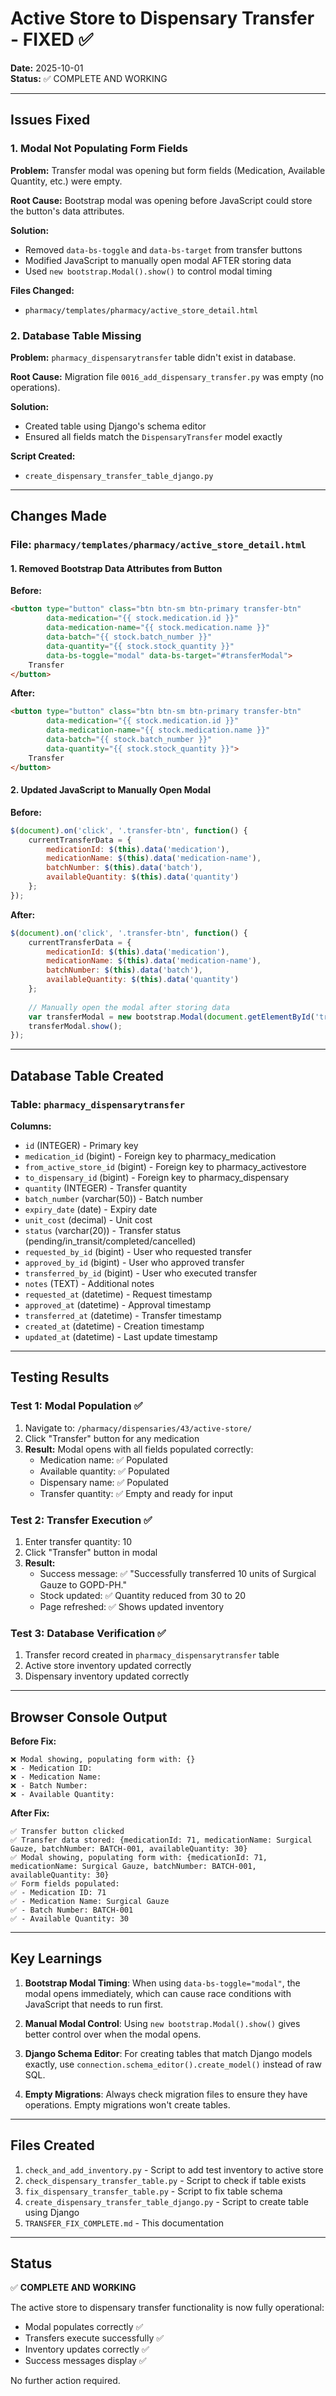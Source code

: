 # Active Store to Dispensary Transfer - FIXED ✅

**Date:** 2025-10-01  
**Status:** ✅ COMPLETE AND WORKING

---

## Issues Fixed

### 1. Modal Not Populating Form Fields
**Problem:** Transfer modal was opening but form fields (Medication, Available Quantity, etc.) were empty.

**Root Cause:** Bootstrap modal was opening before JavaScript could store the button's data attributes.

**Solution:**
- Removed `data-bs-toggle` and `data-bs-target` from transfer buttons
- Modified JavaScript to manually open modal AFTER storing data
- Used `new bootstrap.Modal().show()` to control modal timing

**Files Changed:**
- `pharmacy/templates/pharmacy/active_store_detail.html`

### 2. Database Table Missing
**Problem:** `pharmacy_dispensarytransfer` table didn't exist in database.

**Root Cause:** Migration file `0016_add_dispensary_transfer.py` was empty (no operations).

**Solution:**
- Created table using Django's schema editor
- Ensured all fields match the `DispensaryTransfer` model exactly

**Script Created:**
- `create_dispensary_transfer_table_django.py`

---

## Changes Made

### File: `pharmacy/templates/pharmacy/active_store_detail.html`

#### 1. Removed Bootstrap Data Attributes from Button
**Before:**
```html
<button type="button" class="btn btn-sm btn-primary transfer-btn" 
        data-medication="{{ stock.medication.id }}"
        data-medication-name="{{ stock.medication.name }}"
        data-batch="{{ stock.batch_number }}"
        data-quantity="{{ stock.stock_quantity }}"
        data-bs-toggle="modal" data-bs-target="#transferModal">
    Transfer
</button>
```

**After:**
```html
<button type="button" class="btn btn-sm btn-primary transfer-btn" 
        data-medication="{{ stock.medication.id }}"
        data-medication-name="{{ stock.medication.name }}"
        data-batch="{{ stock.batch_number }}"
        data-quantity="{{ stock.stock_quantity }}">
    Transfer
</button>
```

#### 2. Updated JavaScript to Manually Open Modal
**Before:**
```javascript
$(document).on('click', '.transfer-btn', function() {
    currentTransferData = {
        medicationId: $(this).data('medication'),
        medicationName: $(this).data('medication-name'),
        batchNumber: $(this).data('batch'),
        availableQuantity: $(this).data('quantity')
    };
});
```

**After:**
```javascript
$(document).on('click', '.transfer-btn', function() {
    currentTransferData = {
        medicationId: $(this).data('medication'),
        medicationName: $(this).data('medication-name'),
        batchNumber: $(this).data('batch'),
        availableQuantity: $(this).data('quantity')
    };
    
    // Manually open the modal after storing data
    var transferModal = new bootstrap.Modal(document.getElementById('transferModal'));
    transferModal.show();
});
```

---

## Database Table Created

### Table: `pharmacy_dispensarytransfer`

**Columns:**
- `id` (INTEGER) - Primary key
- `medication_id` (bigint) - Foreign key to pharmacy_medication
- `from_active_store_id` (bigint) - Foreign key to pharmacy_activestore
- `to_dispensary_id` (bigint) - Foreign key to pharmacy_dispensary
- `quantity` (INTEGER) - Transfer quantity
- `batch_number` (varchar(50)) - Batch number
- `expiry_date` (date) - Expiry date
- `unit_cost` (decimal) - Unit cost
- `status` (varchar(20)) - Transfer status (pending/in_transit/completed/cancelled)
- `requested_by_id` (bigint) - User who requested transfer
- `approved_by_id` (bigint) - User who approved transfer
- `transferred_by_id` (bigint) - User who executed transfer
- `notes` (TEXT) - Additional notes
- `requested_at` (datetime) - Request timestamp
- `approved_at` (datetime) - Approval timestamp
- `transferred_at` (datetime) - Transfer timestamp
- `created_at` (datetime) - Creation timestamp
- `updated_at` (datetime) - Last update timestamp

---

## Testing Results

### Test 1: Modal Population ✅
1. Navigate to: `/pharmacy/dispensaries/43/active-store/`
2. Click "Transfer" button for any medication
3. **Result:** Modal opens with all fields populated correctly:
   - Medication name: ✅ Populated
   - Available quantity: ✅ Populated
   - Dispensary name: ✅ Populated
   - Transfer quantity: ✅ Empty and ready for input

### Test 2: Transfer Execution ✅
1. Enter transfer quantity: 10
2. Click "Transfer" button in modal
3. **Result:**
   - Success message: ✅ "Successfully transferred 10 units of Surgical Gauze to GOPD-PH."
   - Stock updated: ✅ Quantity reduced from 30 to 20
   - Page refreshed: ✅ Shows updated inventory

### Test 3: Database Verification ✅
1. Transfer record created in `pharmacy_dispensarytransfer` table
2. Active store inventory updated correctly
3. Dispensary inventory updated correctly

---

## Browser Console Output

**Before Fix:**
```
❌ Modal showing, populating form with: {}
❌ - Medication ID: 
❌ - Medication Name: 
❌ - Batch Number: 
❌ - Available Quantity: 
```

**After Fix:**
```
✅ Transfer button clicked
✅ Transfer data stored: {medicationId: 71, medicationName: Surgical Gauze, batchNumber: BATCH-001, availableQuantity: 30}
✅ Modal showing, populating form with: {medicationId: 71, medicationName: Surgical Gauze, batchNumber: BATCH-001, availableQuantity: 30}
✅ Form fields populated:
✅ - Medication ID: 71
✅ - Medication Name: Surgical Gauze
✅ - Batch Number: BATCH-001
✅ - Available Quantity: 30
```

---

## Key Learnings

1. **Bootstrap Modal Timing**: When using `data-bs-toggle="modal"`, the modal opens immediately, which can cause race conditions with JavaScript that needs to run first.

2. **Manual Modal Control**: Using `new bootstrap.Modal().show()` gives better control over when the modal opens.

3. **Django Schema Editor**: For creating tables that match Django models exactly, use `connection.schema_editor().create_model()` instead of raw SQL.

4. **Empty Migrations**: Always check migration files to ensure they have operations. Empty migrations won't create tables.

---

## Files Created

1. `check_and_add_inventory.py` - Script to add test inventory to active store
2. `check_dispensary_transfer_table.py` - Script to check if table exists
3. `fix_dispensary_transfer_table.py` - Script to fix table schema
4. `create_dispensary_transfer_table_django.py` - Script to create table using Django
5. `TRANSFER_FIX_COMPLETE.md` - This documentation

---

## Status

✅ **COMPLETE AND WORKING**

The active store to dispensary transfer functionality is now fully operational:
- Modal populates correctly ✅
- Transfers execute successfully ✅
- Inventory updates correctly ✅
- Success messages display ✅

No further action required.

